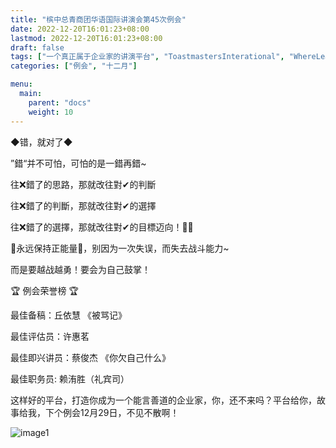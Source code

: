 ```yaml
---
title: "槟中总青商团华语国际讲演会第45次例会"
date: 2022-12-20T16:01:23+08:00
lastmod: 2022-12-20T16:01:23+08:00
draft: false
tags: ["一个真正属于企业家的讲演平台", "ToastmastersInterational", "WhereLeadersAreMade", "丘依慧", "许惠茗", "蔡俊杰", "赖洧胜"]
categories: ["例会", "十二月"]

menu:
  main:
    parent: "docs"
    weight: 10
---
```


◆错，就对了◆

”錯“并不可怕，可怕的是一錯再錯~

往❌錯了的思路，那就改往對✔的判斷

往❌錯了的判斷，那就改往對✔的選擇

往❌錯了的選擇，那就改往對✔的目標迈向！💪🏻

🔅永远保持正能量🔆，别因为一次失误，而失去战斗能力~

而是要越战越勇！要会为自己鼓掌！

🏆 例会荣誉榜 🏆

最佳备稿：丘依慧 《被骂记》

最佳评估员：许惠茗

最佳即兴讲员：蔡俊杰 《你欠自己什么》

最佳职务员:  赖洧胜（礼宾司）

这样好的平台，打造你成为一个能言善道的企业家，你，还不来吗？平台给你，故事给我，下个例会12月29日，不见不散啊！

![image1](/tmc/file/2022/12/45/1.jpeg "image1")